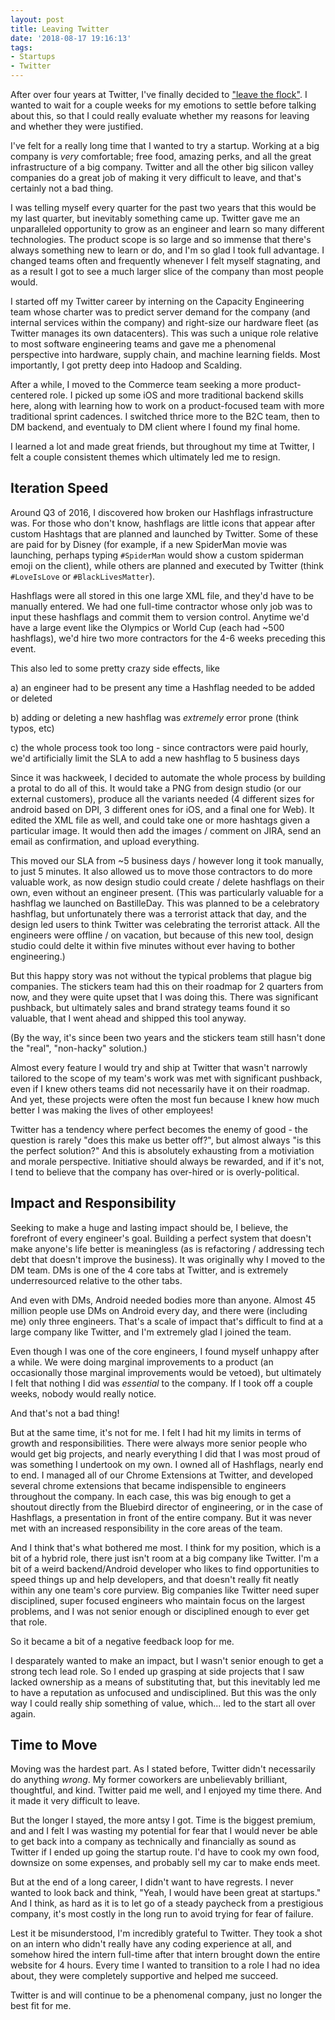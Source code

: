```yaml
---
layout: post
title: Leaving Twitter
date: '2018-08-17 19:16:13'
tags:
- Startups
- Twitter
---
```


After over four years at Twitter, I've finally decided to ["leave the flock"](https://twitter.com/chander/status/1025531448957198340). I wanted to wait for a couple weeks for my emotions to settle before talking about this, so that I could really evaluate whether my reasons for leaving and whether they were justified.

I've felt for a really long time that I wanted to try a startup. Working at a big company is _very_ comfortable; free food, amazing perks, and all the great infrastructure of a big company. Twitter and all the other big silicon valley companies do a great job of making it very difficult to leave, and that's certainly not a bad thing.

I was telling myself every quarter for the past two years that this would be my last quarter, but inevitably something came up. Twitter gave me an unparalleled opportunity to grow as an engineer and learn so many different technologies. The product scope is so large and so immense that there's always something new to learn or do, and I'm so glad I took full advantage. I changed teams often and frequently whenever I felt myself stagnating, and as a result I got to see a much larger slice of the company than most people would.

I started off my Twitter career by interning on the Capacity Engineering team whose charter was to predict server demand for the company (and internal services within the company) and right-size our hardware fleet (as Twitter manages its own datacenters). This was such a unique role relative to most software engineering teams and gave me a phenomenal perspective into hardware, supply chain, and machine learning fields. Most importantly, I got pretty deep into Hadoop and Scalding.

After a while, I moved to the Commerce team seeking a more product-centered role. I picked up some iOS and more traditional backend skills here, along with learning how to work on a product-focused team with more traditional sprint cadences. I switched thrice more to the B2C team, then to DM backend, and eventualy to DM client where I found my final home.

I learned a lot and made great friends, but throughout my time at Twitter, I felt a couple consistent themes which ultimately led me to resign.

## Iteration Speed

Around Q3 of 2016, I discovered how broken our Hashflags infrastructure was. For those who don't know, hashflags are little icons that appear after custom Hashtags that are planned and launched by Twitter. Some of these are paid for by Disney (for example, if a new SpiderMan movie was launching, perhaps typing `#SpiderMan` would show a custom spiderman emoji on the client), while others are planned and executed by Twitter (think `#LoveIsLove` or `#BlackLivesMatter`).

Hashflags were all stored in this one large XML file, and they'd have to be manually entered. We had one full-time contractor whose only job was to input these hashflags and commit them to version control. Anytime we'd have a large event like the Olympics or World Cup (each had ~500 hashflags), we'd hire two more contractors for the 4-6 weeks preceding this event.

This also led to some pretty crazy side effects, like

a) an engineer had to be present any time a Hashflag needed to be added or deleted

b) adding or deleting a new hashflag was *extremely* error prone (think typos, etc)

c) the whole process took too long - since contractors were paid hourly, we'd artificially limit the SLA to add a new hashflag to 5 business days

Since it was hackweek, I decided to automate the whole process by building a protal to do all of this. It would take a PNG from design studio (or our external customers), produce all the variants needed (4 different sizes for android based on DPI, 3 different ones for iOS, and a final one for Web). It edited the XML file as well, and could take one or more hashtags given a particular image. It would then add the images / comment on JIRA, send an email as confirmation, and upload everything.

This moved our SLA from ~5 business days / however long it took manually, to just 5 minutes. It also allowed us to move those contractors to do more valuable work, as now design studio could create / delete hashflags on their own, even without an engineer present. (This was particularly valuable for a hashflag we launched on BastilleDay. This was planned to be a celebratory hashflag, but unfortunately there was a terrorist attack that day, and the design led users to think Twitter was celebrating the terrorist attack. All the engineers were offline / on vacation, but because of this new tool, design studio could delte it within five minutes without ever having to bother engineering.)

But this happy story was not without the typical problems that plague big companies. The stickers team had this on their roadmap for 2 quarters from now, and they were quite upset that I was doing this. There was significant pushback, but ultimately sales and brand strategy teams found it so valuable, that I went ahead and shipped this tool anyway.

(By the way, it's since been two years and the stickers team still hasn't done the "real", "non-hacky" solution.)

Almost every feature I would try and ship at Twitter that wasn't narrowly tailored to the scope of my team's work was met with significant pushback, even if I knew others teams did not necessarily have it on their roadmap. And yet, these projects were often the most fun because I knew how much better I was making the lives of other employees!

Twitter has a tendency where perfect becomes the enemy of good - the question is rarely "does this make us better off?", but almost always "is this the perfect solution?" And this is absolutely exhausting from a motiviation and morale perspective. Initiative should always be rewarded, and if it's not, I tend to believe that the company has over-hired or is overly-political.

## Impact and Responsibility

Seeking to make a huge and lasting impact should be, I believe, the forefront of every engineer's goal. Building a perfect system that doesn't make anyone's life better is meaningless (as is refactoring / addressing tech debt that doesn't improve the business). It was originally why I moved to the DM team. DMs is one of the 4 core tabs at Twitter, and is extremely underresourced relative to the other tabs.

And even with DMs, Android needed bodies more than anyone. Almost 45 million people use DMs on Android every day, and there were (including me) only three engineers. That's a scale of impact that's difficult to find at a large company like Twitter, and I'm extremely glad I joined the team.

Even though I was one of the core engineers, I found myself unhappy after a while. We were doing marginal improvements to a product (an occasionally those marginal improvements would be vetoed), but ultimately I felt that nothing I did was _essential_ to the company. If I took off a couple weeks, nobody would really notice.

And that's not a bad thing!

But at the same time, it's not for me. I felt I had hit my limits in terms of growth and responsibilities. There were always more senior people who would get big projects, and nearly everything I did that I was most proud of was something I undertook on my own. I owned all of Hashflags, nearly end to end. I managed all of our Chrome Extensions at Twitter, and developed several chrome extensions that became indispensible to engineers throughout the company. In each case, this was big enough to get a shoutout directly from the Bluebird director of engineering, or in the case of Hashflags, a presentation in front of the entire company. But it was never met with an increased responsibility in the core areas of the team.

And I think that's what bothered me most. I think for my position, which is a bit of a hybrid role, there just isn't room at a big company like Twitter. I'm a bit of a weird backend/Android developer who likes to find opportunities to speed things up and help developers, and that doesn't really fit neatly within any one team's core purview. Big companies like Twitter need super disciplined, super focused engineers who maintain focus on the largest problems, and I was not senior enough or disciplined enough to ever get that role.

So it became a bit of a negative feedback loop for me.

I desparately wanted to make an impact, but I wasn't senior enough to get a strong tech lead role. So I ended up grasping at side projects that I saw lacked ownership as a means of substituting that, but this inevitably led me to have a reputation as unfocused and undisciplined. But this was the only way I could really ship something of value, which... led to the start all over again.

## Time to Move

Moving was the hardest part. As I stated before, Twitter didn't necessarily do anything _wrong_. My former coworkers are unbelievably brilliant, thoughtful, and kind. Twitter paid me well, and I enjoyed my time there. And it made it very difficult to leave.

But the longer I stayed, the more antsy I got. Time is the biggest premium, and and I felt I was wasting my potential for fear that I would never be able to get back into a company as technically and financially as sound as Twitter if I ended up going the startup route. I'd have to cook my own food, downsize on some expenses, and probably sell my car to make ends meet.

But at the end of a long career, I didn't want to have regrests. I never wanted to look back and think, "Yeah, I would have been great at startups." And I think, as hard as it is to let go of a steady paycheck from a prestigious company, it's most costly in the long run to avoid trying for fear of failure.

Lest it be misunderstood, I'm incredibly grateful to Twitter. They took a shot on an intern who didn't really have any coding experience at all, and somehow hired the intern full-time after that intern brought down the entire website for 4 hours. Every time I wanted to transition to a role I had no idea about, they were completely supportive and helped me succeed.

Twitter is and will continue to be a phenomenal company, just no longer the best fit for me.